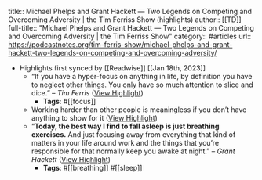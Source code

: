 title:: Michael Phelps and Grant Hackett — Two Legends on Competing and Overcoming Adversity | the Tim Ferriss Show (highlights)
author:: [[TD]]
full-title:: "Michael Phelps and Grant Hackett — Two Legends on Competing and Overcoming Adversity | the Tim Ferriss Show"
category:: #articles
url:: https://podcastnotes.org/tim-ferris-show/michael-phelps-and-grant-hackett-two-legends-on-competing-and-overcoming-adversity/

- Highlights first synced by [[Readwise]] [[Jan 18th, 2023]]
	- “If you have a hyper-focus on anything in life, by definition you have to neglect other things. You only have so much attention to slice and dice.” – *Tim Ferris* ([View Highlight](https://read.readwise.io/read/01gq25dcw3xj6qgb8je8sahmk3))
		- **Tags**: #[[focus]]
	- Working harder than other people is meaningless if you don’t have anything to show for it ([View Highlight](https://read.readwise.io/read/01gq25gw1v3351bpe5cjjs90pk))
	- “**Today, the best way I find to fall asleep is just breathing exercises.** And just focusing away from everything that kind of matters in your life around work and the things that you’re responsible for that normally keep you awake at night.” – *Grant Hackett* ([View Highlight](https://read.readwise.io/read/01gq25g2g6nkv08dg67xntw5g7))
		- **Tags**: #[[breathing]] #[[sleep]]